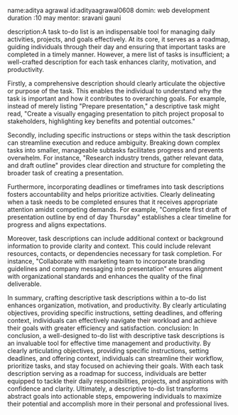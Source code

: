name:aditya agrawal
id:adityaagrawal0608
domin: web development
duration :10 may
mentor: sravani gauni

description:A task to-do list is an indispensable tool for managing daily activities, projects, and goals effectively. At its core, it serves as a roadmap, guiding individuals through their day and ensuring that important tasks are completed in a timely manner. However, a mere list of tasks is insufficient; a well-crafted description for each task enhances clarity, motivation, and productivity.

Firstly, a comprehensive description should clearly articulate the objective or purpose of the task. This enables the individual to understand why the task is important and how it contributes to overarching goals. For example, instead of merely listing "Prepare presentation," a descriptive task might read, "Create a visually engaging presentation to pitch project proposal to stakeholders, highlighting key benefits and potential outcomes."

Secondly, including specific instructions or steps within the task description can streamline execution and reduce ambiguity. Breaking down complex tasks into smaller, manageable subtasks facilitates progress and prevents overwhelm. For instance, "Research industry trends, gather relevant data, and draft outline" provides clear direction and structure for completing the broader task of creating a presentation.

Furthermore, incorporating deadlines or timeframes into task descriptions fosters accountability and helps prioritize activities. Clearly delineating when a task needs to be completed ensures that it receives appropriate attention amidst competing demands. For example, "Complete first draft of presentation outline by end of day Thursday" establishes a clear timeline for progress and aligns expectations.

Moreover, task descriptions can include additional context or background information to provide clarity and context. This could include relevant resources, contacts, or dependencies necessary for task completion. For instance, "Collaborate with marketing team to incorporate branding guidelines and company messaging into presentation" ensures alignment with organizational standards and enhances the quality of the final deliverable.


In summary, crafting descriptive task descriptions within a to-do list enhances organization, motivation, and productivity. By clearly articulating objectives, providing specific instructions, setting deadlines, and offering context, individuals can effectively navigate their workload and achieve their goals with greater efficiency and satisfaction.
conclusion: In conclusion, a well-designed to-do list with descriptive task descriptions is an invaluable tool for effective time management and productivity. By clearly articulating objectives, providing specific instructions, setting deadlines, and offering context, individuals can streamline their workflow, prioritize tasks, and stay focused on achieving their goals. With each task description serving as a roadmap for success, individuals are better equipped to tackle their daily responsibilities, projects, and aspirations with confidence and clarity. Ultimately, a descriptive to-do list transforms abstract goals into actionable steps, empowering individuals to maximize their potential and accomplish more in their personal and professional lives.
